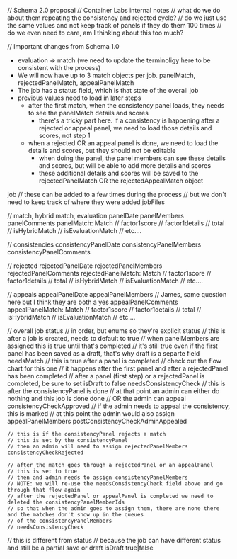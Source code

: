 // Schema 2.0 proposal
// Container Labs internal notes
  // what do we do about them repeating the consistency and rejected cycle?
  // do we just use the same values and not keep track of panels if they do them 100 times
  // do we even need to care, am I thinking about this too much?

// Important changes from Schema 1.0
+ evaluation => match (we need to update the terminoligy here to be consistent with the process)
+ We will now have up to 3 match objects per job. panelMatch, rejectedPanelMatch, appealPanelMatch
+ The job has a status field, which is that state of the overall job
+ previous values need to load in later steps
  + after the first match, when the consistency panel loads, they needs to see the panelMatch details and scores
    + there's a tricky part here. if a consistency is happening after a rejected or appeal panel, we need to load those details and scores, not step 1
  + when a rejected OR an appeal panel is done, we need to load the details and scores, but they should not be editable
    + when doing the panel, the panel members can see these details and scores, but will be able to add more details and scores
    + these additional details and scores will be saved to the rejectedPanelMatch OR the rejectedAppealMatch object

job
  // these can be added to a few times during the process
  // but we don't need to keep track of where they were added
  jobFiles

  // match, hybrid match, evaluation
  panelDate
  panelMembers
  panelComments
  panelMatch: Match
    // factor1score
    // factor1details
    // total
    // isHybridMatch
    // isEvaluationMatch
    // etc....

  // consistencies
  consistencyPanelDate
  consistencyPanelMembers
  consistencyPanelComments

  // rejected
  rejectedPanelDate
  rejectedPanelMembers
  rejectedPanelComments
  rejectedPanelMatch: Match
    // factor1score
    // factor1details
    // total
    // isHybridMatch
    // isEvaluationMatch
    // etc....

  // appeals
  appealPanelDate
  appealPanelMembers
  // James, same question here but I think they are both a yes
  appealPanelComments
  appealPanelMatch: Match
    // factor1score
    // factor1details
    // total
    // isHybridMatch
    // isEvaluationMatch
    // etc....

  // overall job status
  // in order, but enums so they're explicit
  status
    // this is after a job is created, needs to default to true
    // when panelMembers are assigned this is true until that's completed
    // it's still true even if the first panel has been saved as a draft, that's why draft is a separte field
    needsMatch
    // this is true after a panel is completed
    // check out the flow chart for this one
    // it happens after the first panel and after a rejectedPanel has been completed
    // after a panel (first step) or a rejectedPanel is completed, be sure to set isDraft to false
    needsConsistencyCheck
    // this is after the consistencyPanel is done
    // at that point an admin can either do nothing and this job is done done
    // OR the admin can appeal
    consistencyCheckApproved
    // if the admin needs to appeal the consistency, this is marked
    // at this point the admin would also assign appealPanelMembers
    postConsistencyCheckAdminAppealed

    // this is if the consistencyPanel rejects a match
    // this is set by the consistencyPanel
    // then an admin will need to assign rejectedPanelMembers
    consistencyCheckRejected

    // after the match goes through a rejectedPanel or an appealPanel
    // this is set to true
    // then and admin needs to assign consistencyPanelMembers
    // NOTE: we will re-use the needsConsistencyCheck field above and go through that flow again
    // after the rejectedPanel or appealPanel is completed we need to deleted the consistencyPanelMemberIds
    // so that when the admin goes to assign them, there are none there and the matches don't show up in the queues
    // of the consistencyPanelMembers
    // needsConsistencyCheck

  // this is different from status
  // because the job can have different status and still be a partial save or draft
  isDraft true|false


